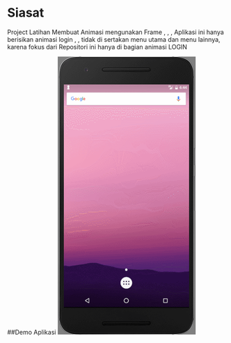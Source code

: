 # Siasat

Project Latihan Membuat Animasi mengunakan Frame , , , Aplikasi ini hanya berisikan animasi login , , tidak di sertakan menu utama dan menu lainnya, karena fokus dari Repositori ini hanya di bagian animasi LOGIN

##Demo Aplikasi
![demosiasatanimasi](https://github.com/Danboru/Siasat/blob/master/images/siasatanimasi.gif?raw=true)
